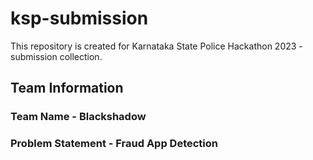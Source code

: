 # ksp-submission
This repository is created for Karnataka State Police Hackathon 2023 - submission collection. 
## Team Information
### Team Name - Blackshadow
### Problem Statement - Fraud App Detection
